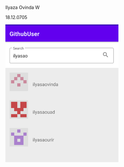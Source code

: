 Ilyaza Ovinda W 

18.12.0705

![Hasil](https://raw.githubusercontent.com/ilyasaovinda/uas/main/ss/ss.PNG)
